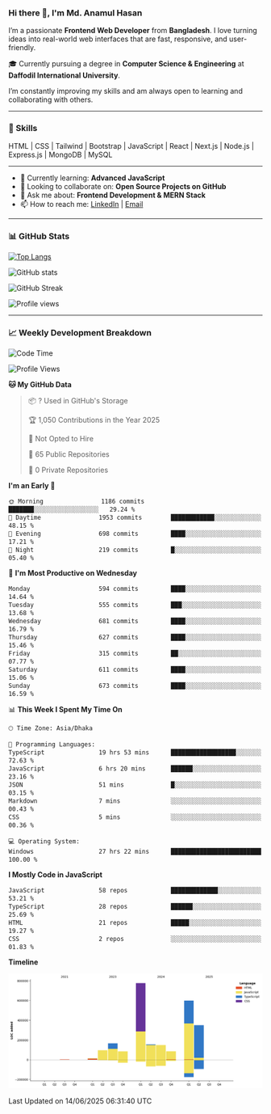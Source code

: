 ### Hi there 👋, I'm Md. Anamul Hasan

I’m a passionate **Frontend Web Developer** from **Bangladesh**. I love turning ideas into real-world web interfaces that are fast, responsive, and user-friendly.

🎓 Currently pursuing a degree in **Computer Science & Engineering** at **Daffodil International University**.

I’m constantly improving my skills and am always open to learning and collaborating with others.

---

### 🚀 Skills
HTML | CSS | Tailwind | Bootstrap | JavaScript | React | Next.js | Node.js | Express.js | MongoDB | MySQL 

---

- 🌱 Currently learning: **Advanced JavaScript**
- 👯 Looking to collaborate on: **Open Source Projects on GitHub**
- 💬 Ask me about: **Frontend Development & MERN Stack**
- 📫 How to reach me: [LinkedIn](https://www.linkedin.com/in/mdanamulhasan201) | [Email](mailto:anamulhasan3625@gmail.com)

---

### 📊 GitHub Stats

[![Top Langs](https://github-readme-stats.vercel.app/api/top-langs/?username=mdanamulhasan201&layout=compact)](https://github.com/anuraghazra/github-readme-stats)

![GitHub stats](https://github-readme-stats.vercel.app/api?username=mdanamulhasan201&show_icons=true&count_private=true&theme=tokyonight)

![GitHub Streak](https://streak-stats.demolab.com?user=mdanamulhasan201&theme=tokyonight)

![Profile views](https://gpvc.arturio.dev/mdanamulhasan201)

---

### 📈 Weekly Development Breakdown

<!--START_SECTION:waka-->
![Code Time](http://img.shields.io/badge/Code%20Time-265%20hrs%2011%20mins-blue)

![Profile Views](http://img.shields.io/badge/Profile%20Views-1-blue)

**🐱 My GitHub Data** 

> 📦 ? Used in GitHub's Storage 
 > 
> 🏆 1,050 Contributions in the Year 2025
 > 
> 🚫 Not Opted to Hire
 > 
> 📜 65 Public Repositories 
 > 
> 🔑 0 Private Repositories 
 > 
**I'm an Early 🐤** 

```text
🌞 Morning                1186 commits        ███████░░░░░░░░░░░░░░░░░░   29.24 % 
🌆 Daytime                1953 commits        ████████████░░░░░░░░░░░░░   48.15 % 
🌃 Evening                698 commits         ████░░░░░░░░░░░░░░░░░░░░░   17.21 % 
🌙 Night                  219 commits         █░░░░░░░░░░░░░░░░░░░░░░░░   05.40 % 
```
📅 **I'm Most Productive on Wednesday** 

```text
Monday                   594 commits         ████░░░░░░░░░░░░░░░░░░░░░   14.64 % 
Tuesday                  555 commits         ███░░░░░░░░░░░░░░░░░░░░░░   13.68 % 
Wednesday                681 commits         ████░░░░░░░░░░░░░░░░░░░░░   16.79 % 
Thursday                 627 commits         ████░░░░░░░░░░░░░░░░░░░░░   15.46 % 
Friday                   315 commits         ██░░░░░░░░░░░░░░░░░░░░░░░   07.77 % 
Saturday                 611 commits         ████░░░░░░░░░░░░░░░░░░░░░   15.06 % 
Sunday                   673 commits         ████░░░░░░░░░░░░░░░░░░░░░   16.59 % 
```


📊 **This Week I Spent My Time On** 

```text
🕑︎ Time Zone: Asia/Dhaka

💬 Programming Languages: 
TypeScript               19 hrs 53 mins      ██████████████████░░░░░░░   72.63 % 
JavaScript               6 hrs 20 mins       ██████░░░░░░░░░░░░░░░░░░░   23.16 % 
JSON                     51 mins             █░░░░░░░░░░░░░░░░░░░░░░░░   03.15 % 
Markdown                 7 mins              ░░░░░░░░░░░░░░░░░░░░░░░░░   00.43 % 
CSS                      5 mins              ░░░░░░░░░░░░░░░░░░░░░░░░░   00.36 % 

💻 Operating System: 
Windows                  27 hrs 22 mins      █████████████████████████   100.00 % 
```

**I Mostly Code in JavaScript** 

```text
JavaScript               58 repos            █████████████░░░░░░░░░░░░   53.21 % 
TypeScript               28 repos            ██████░░░░░░░░░░░░░░░░░░░   25.69 % 
HTML                     21 repos            █████░░░░░░░░░░░░░░░░░░░░   19.27 % 
CSS                      2 repos             ░░░░░░░░░░░░░░░░░░░░░░░░░   01.83 % 
```



**Timeline**

![Lines of Code chart](https://raw.githubusercontent.com/mdanamulhasan201/mdanamulhasan201/main/assets/bar_graph.png)


 Last Updated on 14/06/2025 06:31:40 UTC
<!--END_SECTION:waka-->
